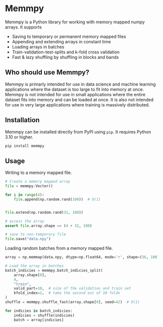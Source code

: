 # Memmpy
Memmpy is a Python library for working with memory mapped numpy arrays. It supports
- Saving to temporary or permanent memory mapped files
- Appending and extending arrays in constant time
- Loading arrays in batches
- Train-validation-test-splits and k-fold cross validation
- Fast & lazy shuffling by shuffling in blocks and bands


## Who should use Memmpy?
Memmpy is primarly intended for use in data science and machine learning applications where the dataset is too large to fit into memory at once.
Memmpy is not intended for use in small applications where the entire dataset fits into memory and can be loaded at once. It is also not intended for use in very large applications where training is massively distributed.


## Installation
Memmpy can be installed directly from PyPI using `pip`. It requires Python 3.10 or higher.
```bash
pip install memmpy
```

## Usage
Writing to a memory mapped file.

```python
# Create a memory mapped array
file = memmpy.Vector()

for i in range(4):
    file.append(np.random.rand(100))  # O(1)


file.extend(np.random.rand(32, 100))

# access the array
assert file.array.shape == (4 + 32, 100)

# save to non-temporary file
file.save("data.npy")
```

Loading random batches from a memory mapped file.

```python
array = np.memmap(data.npy, dtype=np.float64, mode='r', shape=(36, 100))

# Load the array in batches
batch_indicies = memmpy.batch_indicies_split(
    array.shape[0],
    4,
    "train",
    valid_part=10,  # size of the validation and train set
    kfold_index=2,  # take the second out of 10 folds
)
shuffle = memmpy.shuffle_fast(array.shape[0], seed=42)  # O(1)

for indicies in batch_indicies:
    indicies = shuffle(indicies)
    batch = array[indicies]
```